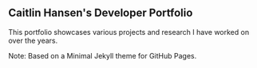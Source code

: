 ## Caitlin Hansen's Developer Portfolio



This portfolio showcases various projects and research I have worked on over the years. 



Note: Based on a Minimal Jekyll theme for GitHub Pages.

